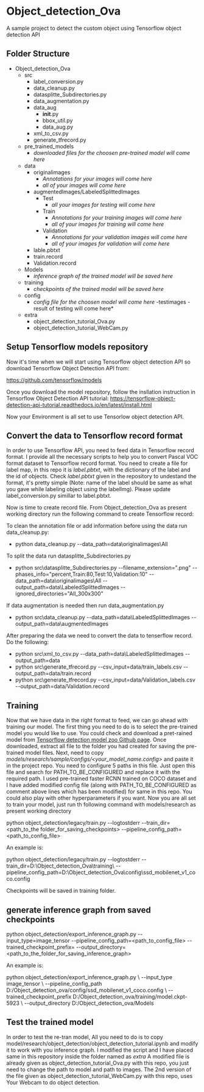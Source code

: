 # Object_detection_Ova
A sample project to detect the custom object using Tensorflow object detection API

## Folder Structure
- Object_detection_Ova
  - src
    - label_conversion.py
	- data_cleanup.py
    - datasplitte_Subdirectories.py
    - data_augmentation.py 
    - data_aug 
		- __init__.py 
		- bbox_util.py	
		- data_aug.py	
    - xml_to_csv.py 
    - generate_tfrecord.py
  - pre_trained_models
    - *downloaded files for the choosen pre-trained model will come here* 
  - data
    - originalimages
      - *Annotations for your images will come here*
      - *all of your images will come here* 
    - augmentedImages/LabeledSplittedImages
	  - Test 
        - *all your images for testing will come here*	  
	  - Train 
		- *Annotations for your training images will come here*
		- *all of your images for training will come here*	  
	  - Validation
        - *Annotations for your validation images will come here*
        - *all of your images for validation will come here*
    - lable.pbtxt
    - train.record
	- Validation.record
   - Models
     - *inference graph of the trained model will be saved here*
   - training
     - *checkpoints of the trained model will be saved here*
   - config
     - *config file for the choosen model will come here*
   -testimages
    -result of testing will come here*
   - extra
    	- object_detection_tutorial_Ova.py   
    	- object_detection_tutorial_WebCam.py
	
## Setup Tensorflow models repository 
Now it's time when we will start using Tensorflow object detection API so download Tensorflow Object Detection API from:

https://github.com/tensorflow/models

Once you download the model repository, follow the insllation instruction in Tensorflow Object Detection API tutorial:
https://tensorflow-object-detection-api-tutorial.readthedocs.io/en/latest/install.html

Now your Environment is all set to use Tensorlow object detection API.


## Convert the data to Tensorflow record format
In order to use Tensorflow API, you need to feed data in Tensorflow record format. I provide all the necessary scripts to help you to convert Pascal VOC format dataset to Tensorflow record format. 
You need to create a file for label map, in this repo it is *label.pbtxt*, with the dictionary of the label and the id of objects. Check *label.pbtxt* given in the repository to undestand the format, it's pretty simple 
(Note: name of the label should be same as what you gave while labeling object using the labelImg). Please update label_conversion.py simillar to label.pbtxt.

Now is time to create record file. From Object_detection_Ova as present working directory run the following command to create Tensorflow record:

To clean the annotation file or add information before using the data run data_cleanup.py: 
 - python  data_cleanup.py --data_path=data\originalimages\All

To split the data run datasplitte_Subdirectories.py
 - python src\datasplitte_Subdirectories.py --filename_extension=".png" --phases_info="percent,Train:80,Test:10,Validation:10" --data_path=data\originalimages\All --output_path=data\LabeledSplittedImages --ignored_directories="All_300x300"

If data augmentation is needed then run data_augmentation.py
 - python  src\data_cleanup.py --data_path=data\LabeledSplittedImages --output_path=data\augmentedImages

After preparing the data we need to convert the data to tenserflow record. Do the following:
 - python src\xml_to_csv.py  --data_path=data\LabeledSplittedImages --output_path=data
 - python src\generate_tfrecord.py --csv_input=data/train_labels.csv --output_path=data/train.record
 - python src\generate_tfrecord.py --csv_input=data/Validation_labels.csv --output_path=data/Validation.record


## Training
Now that we have data in the right format to feed, we can go ahead with training our model. The first thing you need to do is to select the pre-trained model you would like to use. 
You could check and download a pret-rained model from [Tensorflow detection model zoo Github page](https://github.com/tensorflow/models/blob/master/research/object_detection/g3doc/detection_model_zoo.md). 
Once downloaded, extract all file to the folder you had created for saving the pre-trained model files. Next, need to copy *models/research/sample/configs/<your_model_name.config>* and paste it in the project repo. 
You need to configure 5 paths in this file. Just open this file and search for PATH_TO_BE_CONFIGURED and replace it with the required path. I used pre-trained faster RCNN trained on COCO dataset and I have added 
modified config file (along with PATH_TO_BE_CONFIGURED as comment above lines which has been modified) for same in this repo. You could also play with other hyperparameters if you want. Now you are all set to train 
your model, just run th following command with models/research as present working directory

python object_detection/legacy/train.py --logtostderr --train_dir=<path_to_the folder_for_saving_checkpoints> --pipeline_config_path=<path_to_config_file>


An example is:

python object_detection/legacy/train.py --logtostderr --train_dir=D:\Object_detection_Ova\training\ --pipeline_config_path=D:\Object_detection_Ova\config\ssd_mobilenet_v1_coco.config

Checkpoints will be saved in training folder. 


## generate inference graph from saved checkpoints
python object_detection/export_inference_graph.py --input_type=image_tensor --pipeline_config_path=<path_to_config_file> --trained_checkpoint_prefix=<path to saved checkpoint> --output_directory=<path_to_the_folder_for_saving_inference_graph>

An example is:

python object_detection/export_inference_graph.py \    --input_type image_tensor \    --pipeline_config_path D:/Object_detection_ova/config/ssd_mobilenet_v1_coco.config \    --trained_checkpoint_prefix D:/Object_detection_ova/training/model.ckpt-5923 \    --output_directory D:/Object_detection_ova/Models


## Test the trained model
In order to test the re-tran model, All you need to do is to copy model/research/object_detection/object_detection_tutorial.ipynb and modify it to work with you inference graph. I modified the script and I have placed same in this repository inside the folder named as *extra*
A modified file is already given as object_detection_tutorial_Ova.py with this repo, you just need to change the path to model and path to images. The 2nd version of the file given as object_detection_tutorial_WebCam.py with this repo, uses Your Webcam to do object detection.





